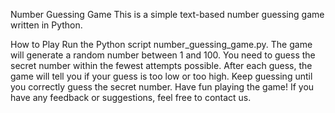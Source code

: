 Number Guessing Game
This is a simple text-based number guessing game written in Python.

How to Play
Run the Python script number_guessing_game.py.
The game will generate a random number between 1 and 100.
You need to guess the secret number within the fewest attempts possible.
After each guess, the game will tell you if your guess is too low or too high.
Keep guessing until you correctly guess the secret number.
Have fun playing the game! If you have any feedback or suggestions, feel free to contact us.